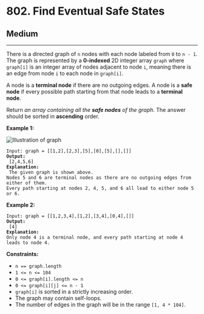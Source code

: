 # 802. Find Eventual Safe States

## Medium

***

There is a directed graph of `n` nodes with each node labeled from `0` to `n - 1`. The graph is represented by a **0-indexed** 2D integer array `graph` where `graph[i]` is an integer array of nodes adjacent to node `i`, meaning there is an edge from node `i` to each node in `graph[i]`.

A node is a **terminal node** if there are no outgoing edges. A node is a **safe node** if every possible path starting from that node leads to a **terminal node**.

Return _an array containing all the **safe nodes** of the graph_. The answer should be sorted in **ascending** order.

&#x20;

**Example 1:**

![Illustration of graph](https://s3-lc-upload.s3.amazonaws.com/uploads/2018/03/17/picture1.png)

<pre><code>Input: graph = [[1,2],[2,3],[5],[0],[5],[],[]]
<strong>Output:
</strong> [2,4,5,6]
<strong>Explanation:
</strong> The given graph is shown above.
Nodes 5 and 6 are terminal nodes as there are no outgoing edges from either of them.
Every path starting at nodes 2, 4, 5, and 6 all lead to either node 5 or 6.</code></pre>

**Example 2:**

<pre><code>Input: graph = [[1,2,3,4],[1,2],[3,4],[0,4],[]]
<strong>Output:
</strong> [4]
<strong>Explanation:
</strong>Only node 4 is a terminal node, and every path starting at node 4 leads to node 4.</code></pre>

&#x20;

**Constraints:**

* `n == graph.length`
* `1 <= n <= 104`
* `0 <= graph[i].length <= n`
* `0 <= graph[i][j] <= n - 1`
* `graph[i]` is sorted in a strictly increasing order.
* The graph may contain self-loops.
* The number of edges in the graph will be in the range `[1, 4 * 104]`.

